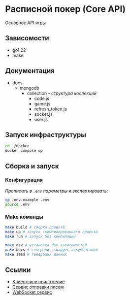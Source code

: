 # Расписной покер (Core API)
Основное API игры

## Зависомости
* go1.22
* make

## Документация
* docs
    * mongodb
        * collection - _структура коллекций_
            * code.js
            * game.js
            * refresh_token.js
            * socket.js
            * user.js

## Запуск инфраструктуры
~~~bash
cd ./docker
docker compose up
~~~

## Сборка и запуск
### Конфигурация
_Прописать в `.env` параметры и экспортировать:_
```bash
cp .env.example .env
source .env
```

### Make команды
```bash
make build # сборка проекта
make up # запуск скомпилированного проекта
make run # запуск без компиляции

make dev # установка dev зависимостей
make docs # генерация swagger документации
make seed # генерация данных
```

## Ссылки
* [Клиентское приложение](https://github.com/Brotiger/poker-app)
* [Сервис отправки писем](https://github.com/Brotiger/poker-mailer)
* [WebSocket сервис](https://github.com/Brotiger/poker-websocket)